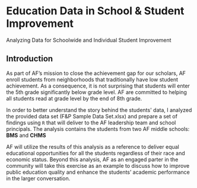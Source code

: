 # Education Data in School & Student Improvement
Analyzing Data for Schoolwide and Individual Student Improvement

## Introduction
As part of AF’s mission to close the achievement gap for our scholars, AF enroll students from neighborhoods that traditionally have low student achievement. As a consequence, it is not surprising that students will enter the 5th grade significantly below grade level. AF are committed to helping all students read at grade level by the end of 8th grade.

In order to better understand the story behind the students' data, I analyzed the provided data set (F&P Sample Data Set.xlsx) and prepare a set of findings using `R` that will deliver to the AF leadership team and school principals. The analysis contains the students from two AF middle schools: **BMS** and **CHMS** 

AF will utilize the results of this analysis as a reference to deliver equal educational opportunities for all the students regardless of their race and economic status. Beyond this analysis, AF as an engaged parter in the community will take this exercise as an example to discuss how to improve public education quality and enhance the students’ academic performance in the larger conversation.

